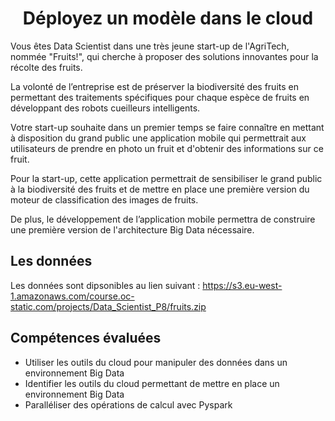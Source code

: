 <h1 align="center">Déployez un modèle dans le cloud</h1>

Vous êtes Data Scientist dans une très jeune start-up de l'AgriTech, nommée  "Fruits!", qui cherche à proposer des solutions innovantes pour la récolte des fruits.

La volonté de l’entreprise est de préserver la biodiversité des fruits en permettant des traitements spécifiques pour chaque espèce de fruits en développant des robots cueilleurs intelligents.

Votre start-up souhaite dans un premier temps se faire connaître en mettant à disposition du grand public une application mobile qui permettrait aux utilisateurs de prendre en photo un fruit et d'obtenir des informations sur ce fruit.

Pour la start-up, cette application permettrait de sensibiliser le grand public à la biodiversité des fruits et de mettre en place une première version du moteur de classification des images de fruits.

De plus, le développement de l’application mobile permettra de construire une première version de l'architecture Big Data nécessaire.

<h2 align="left">Les données</h2>

Les données sont dipsonibles au lien suivant : https://s3.eu-west-1.amazonaws.com/course.oc-static.com/projects/Data_Scientist_P8/fruits.zip

<h2 align="left">Compétences évaluées</h2>

- Utiliser les outils du cloud pour manipuler des données dans un environnement Big Data
- Identifier les outils du cloud permettant de mettre en place un environnement Big Data
- Paralléliser des opérations de calcul avec Pyspark










